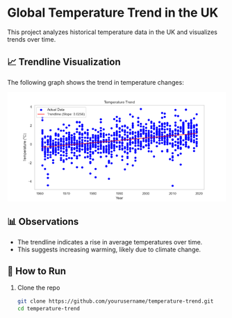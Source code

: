 # Global Temperature Trend in the UK  
This project analyzes historical temperature data in the UK and visualizes trends over time.  

## 📈 Trendline Visualization  
The following graph shows the trend in temperature changes:  

![Temperature Trend](trendline.png)  

## 📊 Observations  
- The trendline indicates a rise in average temperatures over time.  
- This suggests increasing warming, likely due to climate change.  

## 🔧 How to Run  
1. Clone the repo  
   ```bash
   git clone https://github.com/yourusername/temperature-trend.git
   cd temperature-trend
